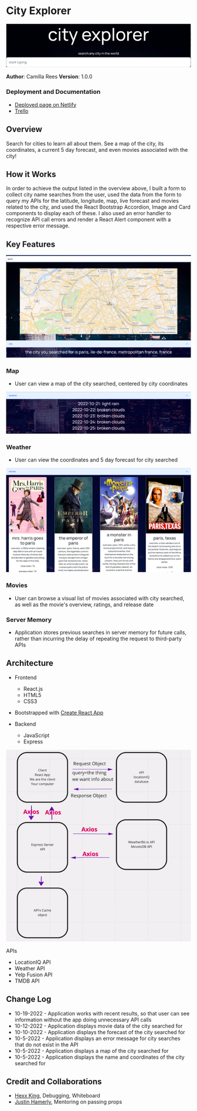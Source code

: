 # City Explorer

![City Explorer Main Page](./public/images/city-explorer-main.png)

**Author**: Camilla Rees
**Version**: 1.0.0

### Deployment and Documentation

- [Deployed page on Netlify](https://301n28-city-explorer.netlify.app/)
- [Trello](https://trello.com/b/UrVXG4Dw/city-explorer)

## Overview
Search for cities to learn all about them. See a map of the city, its coordinates, a current 5 day forecast, and even movies associated with the city! 

## How it Works

 In order to achieve the output listed in the overview above, I built a form to collect city name searches from the user, used the data from the form to query my APIs for the latitude, longitude, map, live forecast and movies related to the city, and used the React Bootstrap Accordion, Image and Card components to display each of these. I also used an error handler to recognize API call errors and render a React Alert component with a respective error message.

## Key Features

![Map](./public/images/map-2.png)

### Map
- User can view a map of the city searched, centered by city coordinates 

![Weather](./public/images/weather-2.png)

### Weather
- User can view the coordinates and 5 day forecast for city searched

![Movies](./public/images/movies-2.png)

### Movies
- User can browse a visual list of movies associated with city searched, as well as the movie's overview, ratings, and release date

### Server Memory
- Application stores previous searches in server memory for future calls, rather than incurring the delay of repeating the request to third-party APIs

## Architecture

- Frontend
    - React.js
    - HTML5
    - CSS3

- Bootstrapped with [Create React App](https://github.com/facebook/create-react-app)

- Backend
    - JavaScript
    - Express

![Whiteboard](./public/images/wireframe.png)

APIs
- LocationIQ API
- Weather API
- Yelp Fusion API
- TMDB API

## Change Log
- 10-19-2022 - Application works with recent results, so that user can see information without the app doing unnecessary API calls
- 10-12-2022 - Application displays movie data of the city searched for
- 10-10-2022 - Application displays the forecast of the city searched for
- 10-5-2022 - Application displays an error message for city searches that do not exist in the API
- 10-5-2022 - Application displays a map of the city searched for
- 10-5-2022 - Application displays the name and coordinates of the city searched for

## Credit and Collaborations
- [Hexx King](https://github.com/HexxKing), Debugging, Whiteboard
- [Justin Hamerly](https://github.com/JustinHamerly), Mentoring on passing props
